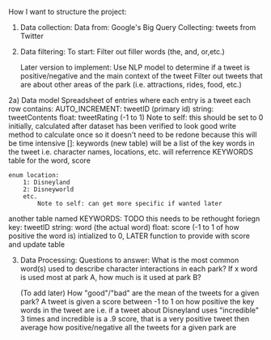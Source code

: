 How I want to structure the project:


1) Data collection:
    Data from: Google's Big Query
    Collecting: tweets from Twitter

2) Data filtering:
    To start:
        Filter out filler words (the, and, or,etc.)


    Later version to implement:
        Use NLP model to determine if a tweet is positive/negative and the main context of the tweet
            Filter out tweets that are about other areas of the park (i.e. attractions, rides, food, etc.)





2a) Data model 
Spreadsheet of entries where each entry is a tweet
each row contains:
    AUTO_INCREMENT: tweetID (primary id)
    string: tweetContents
    float: tweetRating (-1 to 1)
        Note to self: this should be set to 0 initially, 
            calculated after dataset has been verified to look good
            write method to calculate once so it doesn't need to be redone because this will be time intensive
    []: keywords (new table)
        will be a list of the key words in the tweet
            i.e. character names, locations, etc.
            will referrence KEYWORDS table for the word, score

    enum location:
        1: Disneyland
        2: Disneyworld
        etc.
            Note to self: can get more specific if wanted later


another table named KEYWORDS:
    TODO this needs to be rethought
    foriegn key: tweetID 
    string: word (the actual word)
    float: score (-1 to 1 of how positive the word is)
        intialized to 0, LATER function to provide with score and update table





3) Data Processing:
    Questions to answer:
        What is the most common word(s) used to describe character interactions in each park?
            If x word is used most at park A, how much is it used at park B?



    (To add later)
        How "good"/"bad" are the mean of the tweets for a given park?
            A tweet is given a score between -1 to 1 on how positive the key words in the tweet are 
                i.e. if a tweet about Disneyland uses "incredible" 3 times and incredible is a .9 score, that is a very positive tweet
                        then average how positive/negative all the tweets for a given park are
